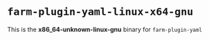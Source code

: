 # `farm-plugin-yaml-linux-x64-gnu`

This is the **x86_64-unknown-linux-gnu** binary for `farm-plugin-yaml`
